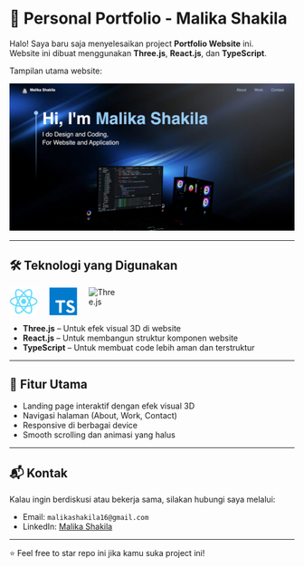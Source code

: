 # 🚀 Personal Portfolio - Malika Shakila

Halo! Saya baru saja menyelesaikan project **Portfolio Website** ini.  
Website ini dibuat menggunakan **Three.js**, **React.js**, dan **TypeScript**.

Tampilan utama website:

![Portfolio Preview](./malika.png)

---

## 🛠 Teknologi yang Digunakan

<div style="display: flex; gap: 20px; align-items: center;">
  <img src="https://raw.githubusercontent.com/devicons/devicon/master/icons/react/react-original.svg" alt="React.js" width="50" height="50"/>
  <img src="https://raw.githubusercontent.com/devicons/devicon/master/icons/typescript/typescript-original.svg" alt="TypeScript" width="50" height="50"/>
  <img src="https://threejs.org/files/favicon.ico" alt="Three.js" width="50" height="50" alt="Three.js" width="50" height="50"/>
</div>

- **Three.js** – Untuk efek visual 3D di website
- **React.js** – Untuk membangun struktur komponen website
- **TypeScript** – Untuk membuat code lebih aman dan terstruktur

---

## 📄 Fitur Utama

- Landing page interaktif dengan efek visual 3D
- Navigasi halaman (About, Work, Contact)
- Responsive di berbagai device
- Smooth scrolling dan animasi yang halus

---

## 📬 Kontak

Kalau ingin berdiskusi atau bekerja sama, silakan hubungi saya melalui:
- Email: `malikashakila16@gmail.com`
- LinkedIn: [Malika Shakila](https://linkedin.com/in/malikashakila)

---

⭐ Feel free to star repo ini jika kamu suka project ini!
